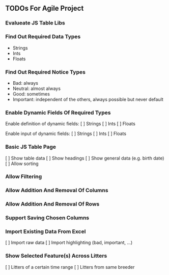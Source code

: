 ## TODOs For Agile Project

### Evalueate JS Table Libs

### Find Out Required Data Types

- Strings
- Ints
- Floats

### Find Out Required Notice Types

- Bad: always
- Neutral: almost always
- Good: sometimes
- Important: independent of the others, always possible but never default

### Enable Dynamic Fields Of Required Types

Enable definition of dynamic fields:
[ ] Strings
[ ] Ints
[ ] Floats

Enable input of dynamic fields:
[ ] Strings
[ ] Ints
[ ] Floats

### Basic JS Table Page

[ ] Show table data
[ ] Show headings
[ ] Show general data (e.g. birth date)
[ ] Allow sorting

### Allow Filtering

### Allow Addition And Removal Of Columns

### Allow Addition And Removal Of Rows

### Support Saving Chosen Columns

### Import Existing Data From Excel

[ ] Import raw data
[ ] Import highlighting (bad, important, ...)

### Show Selected Feature(s) Across Litters

[ ] Litters of a certain time range
[ ] Litters from same breeder
